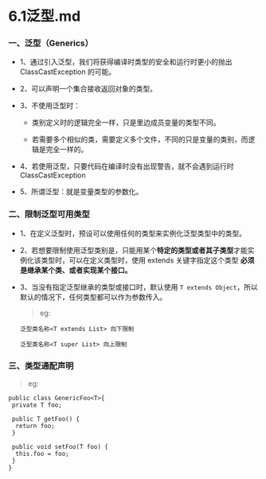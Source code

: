 # 6.1泛型.md

### 一、泛型（Generics）
* 1、通过引入泛型，我们将获得编译时类型的安全和运行时更小的抛出 ClassCastException 的可能。

* 2、可以声明一个集合接收返回对象的类型。

* 3、不使用泛型时：

  * 类别定义时的逻辑完全一样，只是里边成员变量的类型不同。
  
  * 若需要多个相似的类，需要定义多个文件，不同的只是变量的类别，而逻辑是完全一样的。
  
* 4、若使用泛型，只要代码在编译时没有出现警告，就不会遇到运行时 ClassCastException

* 5、所谓泛型：就是变量类型的参数化。 

### 二、限制泛型可用类型

* 1、在定义泛型时，预设可以使用任何的类型来实例化泛型类型中的类型。

* 2、若想要限制使用泛型类别是，只能用某个**特定的类型或者其子类型**才能实例化该类型时，可以在定义类型时，使用 extends 关键字指定这个类型  **必须是继承某个类、或者实现某个接口。**

* 3、当没有指定泛型继承的类型或接口时，默认使用 `T extends Object`，所以默认的情况下，任何类型都可以作为参数传入。

  >eg:
  
      泛型类名称<T extends List> 向下限制
      
      泛型类名称<T super List> 向上限制

### 三、类型通配声明

  >eg:
  
    public class GenericFoo<T>{
     private T foo;

     public T getFoo() {
      return foo;
     }

     public void setFoo(T foo) {
      this.foo = foo;
     }	
    }  




















